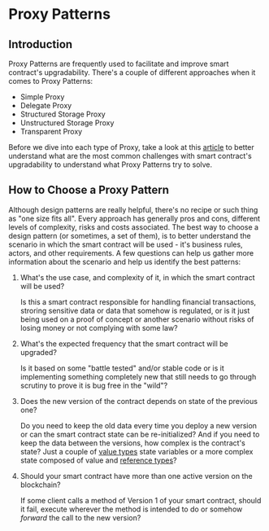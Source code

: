 # Proxy Patterns


## Introduction
Proxy Patterns are frequently used to facilitate and improve smart contract's upgradability. There's a couple of different approaches when it comes to Proxy Patterns:

- Simple Proxy
- Delegate Proxy
- Structured Storage Proxy
- Unstructured Storage Proxy
- Transparent Proxy

Before we dive into each type of Proxy, take a look at this [article](../upgradability/readme.md) to better understand what are the most common challenges with smart contract's upgradability to understand what Proxy Patterns try to solve.


## How to Choose a Proxy Pattern
Although design patterns are really helpful, there's no recipe or such thing as "one size fits all". Every approach has generally pros and cons, different levels of complexity, risks and costs associated. The best way to choose a design pattern (or sometimes, a set of them), is to better understand the scenario in which the smart contract will be used - it's business rules, actors, and other requirements. A few questions can help us gather more information about the scenario and help us identify the best patterns:

1. What's the use case, and complexity of it, in which the smart contract will be used?
  
    Is this a smart contract responsible for handling financial transactions, stroring sensitive data or data that somehow is regulated, or is it just being used on a proof of concept or another scenario without risks of losing money or not complying with some law?

2. What's the expected frequency that the smart contract will be upgraded?

    Is it based on some "battle tested" and/or stable code or is it implementing something completely new that still needs to go through scrutiny to prove it is bug free in the "wild"?

3. Does the new version of the contract depends on state of the previous one?

    Do you need to keep the old data every time you deploy a new version or can the smart contract state can be re-initialized? And if you need to keep the data between the versions, how complex is the contract's state? Just a couple of [value types](https://solidity.readthedocs.io/en/v0.4.21/types.html#value-types) state variables or a more complex state composed of value and [reference types](https://solidity.readthedocs.io/en/v0.4.21/types.html#reference-types)?

4. Should your smart contract have more than one active version on the blockchain?

    If some client calls a method of Version 1 of your smart contract, should it fail, execute wherever the method is intended to do or somehow _forward_ the call to the new version?




